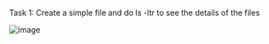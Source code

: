 Task 1:
Create a simple file and do ls -ltr to see the details of the files


![image](https://user-images.githubusercontent.com/99756745/228739148-d66cfdf3-efba-4140-8f93-a84c5c335a42.png)

